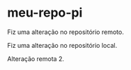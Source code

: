 # meu-repo-pi

Fiz uma alteração no repositório remoto.

Fiz uma alteração no repositório local.

Alteração remota 2.

